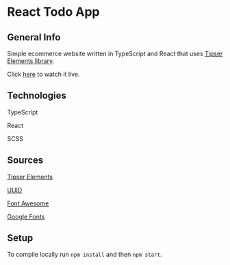 # React Todo App

## General Info

Simple ecommerce website written in TypeScript and React that uses [Tipser Elements library](https://tipser.dev/docs/elements-overview).

Click [here](https://marek-janik-simple-store.netlify.app/) to watch it live.

## Technologies

TypeScript

React

SCSS

## Sources

[Tipser Elements](https://tipser.dev/docs/elements-overview)

[UUID](https://github.com/uuidjs/uuid)

[Font Awesome](https://fontawesome.com/)

[Google Fonts](https://fonts.google.com/)

## Setup

To compile locally run `npm install` and then `npm start`.
